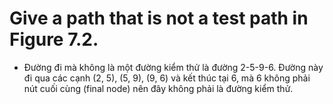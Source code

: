 # Give a path that is not a test path in Figure 7.2.

* Đường đi mà không là một đường kiểm thử là đường 2-5-9-6. Đường này đi qua các cạnh (2, 5), (5, 9), (9, 6) và kết thúc tại 6, mà 6 không phải nút cuối cùng (final node) nên đây không phải là đường kiểm thử.